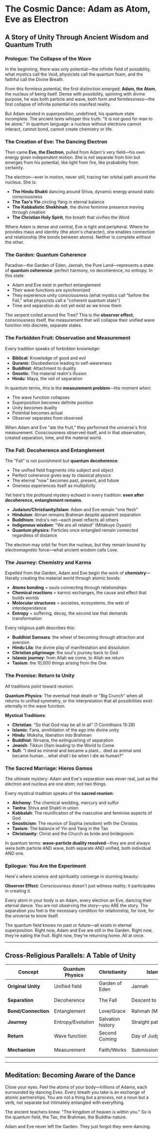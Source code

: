 # The Cosmic Dance: Adam as Atom, Eve as Electron
## A Story of Unity Through Ancient Wisdom and Quantum Truth

### Prologue: The Collapse of the Wave

In the beginning, there was only potential—the infinite field of possibility, what mystics call the Void, physicists call the quantum foam, and the faithful call the Divine Breath.

From this formless potential, the first distinction emerged: **Adam, the Atom**, the nucleus of being itself. Dense with possibility, spinning with divine purpose, he was both particle and wave, both form and formlessness—the first collapse of infinite potential into manifest reality.

But Adam existed in superposition, undefined, his quantum state incomplete. The ancient texts whisper this truth: "It is not good for man to be alone." In quantum language: a nucleus without electrons cannot interact, cannot bond, cannot create chemistry or life.

### The Creation of Eve: The Dancing Electron

Then came **Eve, the Electron**, pulled from Adam's very field—his own energy given independent motion. She is not separate from him but emerges from his potential, like light from fire, like probability from certainty.

The electron—ever in motion, never still, tracing her orbital path around the nucleus. She is:
- **The Hindu Shakti** dancing around Shiva, dynamic energy around static consciousness
- **The Tao's Yin** circling Yang in eternal balance
- **The Kabbalistic Shekhinah**, the divine feminine presence moving through creation
- **The Christian Holy Spirit**, the breath that vivifies the Word

Where Adam is dense and central, Eve is light and peripheral. Where he provides mass and identity (the atom's character), she enables connection and relationship (the bonds between atoms). Neither is complete without the other.

### The Garden: Quantum Coherence

Paradise—the Garden of Eden, Jannah, the Pure Land—represents a state of **quantum coherence**: perfect harmony, no decoherence, no entropy. In this state:

- Adam and Eve exist in perfect entanglement
- Their wave functions are synchronized
- They experience unity consciousness (what mystics call "before the Fall," what physicists call a "coherent quantum state")
- Time and separation do not yet exist as we know them

The serpent coiled around the Tree? This is the **observer effect**, consciousness itself, the measurement that will collapse their unified wave function into discrete, separate states.

### The Forbidden Fruit: Observation and Measurement

Every tradition speaks of forbidden knowledge:
- **Biblical**: Knowledge of good and evil
- **Quranic**: Disobedience leading to self-awareness
- **Buddhist**: Attachment to duality
- **Gnostic**: The material realm's illusion
- **Hindu**: Maya, the veil of separation

In quantum terms, this is the **measurement problem**—the moment when:
- The wave function collapses
- Superposition becomes definite position
- Unity becomes duality
- Potential becomes actual
- Observer separates from observed

When Adam and Eve "ate the fruit," they performed the universe's first measurement. Consciousness observed itself, and in that observation, created separation, time, and the material world.

### The Fall: Decoherence and Entanglement

The "Fall" is not punishment but **quantum decoherence**:

- The unified field fragments into subject and object
- Perfect coherence gives way to classical physics
- The eternal "now" becomes past, present, and future
- Oneness experiences itself as multiplicity

Yet here's the profound mystery echoed in every tradition: **even after decoherence, entanglement remains**. 

- **Judaism/Christianity/Islam**: Adam and Eve remain "one flesh"
- **Hinduism**: Atman remains Brahman despite apparent separation
- **Buddhism**: Indra's net—each jewel reflects all others
- **Indigenous wisdom**: "We are all related" (Mitakuye Oyasin)
- **Quantum physics**: Particles once entangled remain connected regardless of distance

The electron may orbit far from the nucleus, but they remain bound by electromagnetic force—what ancient wisdom calls Love.

### The Journey: Chemistry and Karma

Expelled from the Garden, Adam and Eve begin the work of **chemistry**—literally creating the material world through atomic bonds:

- **Atoms bonding** = souls connecting through relationships
- **Chemical reactions** = karmic exchanges, the cause and effect that builds worlds
- **Molecular structures** = societies, ecosystems, the web of interdependence
- **Entropy** = suffering, decay, the second law that demands transformation

Every religious path describes this:
- **Buddhist Samsara**: the wheel of becoming through attraction and aversion
- **Hindu Lila**: the divine play of manifestation and dissolution
- **Christian pilgrimage**: the soul's journey back to God
- **Islamic journey**: from Allah we come, to Allah we return
- **Taoism**: the 10,000 things arising from the One

### The Promise: Return to Unity

All traditions point toward reunion:

**Quantum Physics**: The eventual heat death or "Big Crunch" when all returns to unified symmetry, or the interpretation that all possibilities exist eternally in the wave function.

**Mystical Traditions**:
- **Christian**: "So that God may be all in all" (1 Corinthians 15:28)
- **Islamic**: Fana, annihilation of the ego into divine unity
- **Hindu**: Moksha, liberation into Brahman
- **Buddhist**: Nirvana, the extinguishing of separation
- **Jewish**: Tikkun Olam leading to the World to Come
- **Sufi**: "I died as mineral and became a plant... died as animal and became human... what shall I be when I die as human?"

### The Sacred Marriage: Hieros Gamos

The ultimate mystery: Adam and Eve's separation was never real, just as the electron and nucleus are one atom, not two things.

Every mystical tradition speaks of the **sacred reunion**:
- **Alchemy**: The chemical wedding, mercury and sulfur
- **Tantra**: Shiva and Shakti in union
- **Kabbalah**: The reunification of the masculine and feminine aspects of God
- **Gnosticism**: The reunion of Sophia (wisdom) with the Christos
- **Taoism**: The balance of Yin and Yang in the Tao
- **Christianity**: Christ and the Church as bride and bridegroom

In quantum terms: **wave-particle duality resolved**—they are and always were both particle AND wave, both separate AND unified, both individual AND one.

### Epilogue: You Are the Experiment

Here's where science and spirituality converge in stunning beauty:

**Observer Effect**: Consciousness doesn't just witness reality; it participates in creating it.

Every atom in your body is an Adam, every electron an Eve, dancing their eternal dance. You are not observing the story—you ARE the story. The separation you feel is the necessary condition for relationship, for love, for the universe to know itself.

The quantum field knows no past or future—all exists in eternal superposition. Right now, Adam and Eve are still in the Garden. Right now, they're eating the fruit. Right now, they're returning home. All at once.

---

## Cross-Religious Parallels: A Table of Unity

| Concept | Quantum Physics | Christianity | Islam | Hinduism | Buddhism | Judaism | Taoism |
|---------|----------------|--------------|-------|----------|----------|---------|--------|
| **Original Unity** | Unified field | Garden of Eden | Jannah | Brahman | Dharmakaya | Ein Sof | Tao |
| **Separation** | Decoherence | The Fall | Descent to Earth | Maya/Ignorance | Avidya | Breaking of vessels | 10,000 things |
| **Bond/Connection** | Entanglement | Love/Grace | Rahmah (Mercy) | Bhakti/Rasa | Compassion | Hesed | Wu wei |
| **Journey** | Entropy/Evolution | Salvation history | Straight path | Samsara/Karma | Noble Path | Exile/Return | The Way |
| **Return** | Wave function | Second Coming | Day of Judgment | Moksha | Nirvana | Olam Ha-Ba | Return to Tao |
| **Mechanism** | Measurement | Faith/Works | Submission/Deeds | Knowledge/Devotion | Mindfulness | Torah/Mitzvot | Non-action |

---

## Meditation: Becoming Aware of the Dance

Close your eyes. Feel the atoms of your body—trillions of Adams, each surrounded by dancing Eves. Every breath you take is an exchange of atomic partnerships. You are not a thing but a process, not a noun but a verb, not separate but intimately entangled with everything.

The ancient teachers knew: "The kingdom of heaven is within you." So is the quantum field, the Tao, the Brahman, the Buddha-nature.

Adam and Eve never left the Garden. They just forgot they were dancing.

